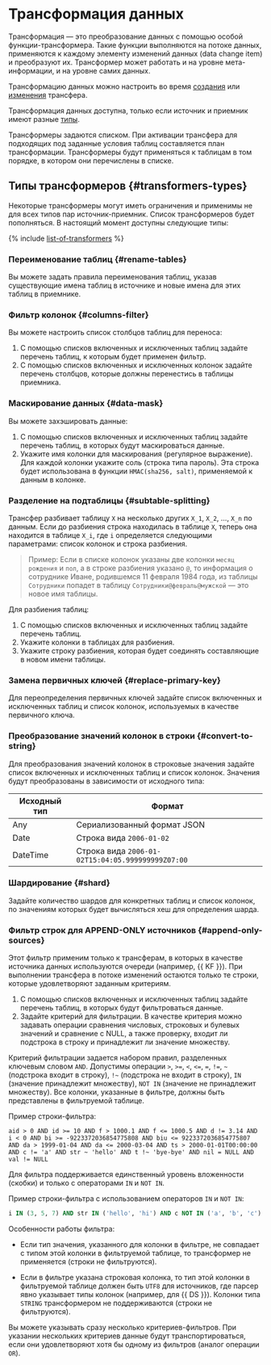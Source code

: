 # Трансформация данных

Трансформация — это преобразование данных с помощью особой функции-трансформера. Такие функции выполняются на потоке данных, применяются к каждому элементу изменений данных (data change item) и преобразуют их. Трансформер может работать и на уровне мета-информации, и на уровне самих данных.

Трансформацию данных можно настроить во время [создания](../operations/transfer.md#create) или [изменения](../operations/transfer.md#update) трансфера.

Трансформация данных доступна, только если источник и приемник имеют разные [типы](../concepts/index.md#connectivity-matrix).

Трансформеры задаются списком. При активации трансфера для подходящих под заданные условия таблиц составляется план трансформации. Трансформеры будут применяться к таблицам в том порядке, в котором они перечислены в списке.

## Типы трансформеров {#transformers-types}

Некоторые трансформеры могут иметь ограничения и применимы не для всех типов пар источник-приемник. Список трансформеров будет пополняться. В настоящий момент доступны следующие типы:

{% include [list-of-transformers](../../_includes/data-transfer/list-of-transformers.md) %}

### Переименование таблиц {#rename-tables}

Вы можете задать правила переименования таблиц, указав существующие имена таблиц в источнике и новые имена для этих таблиц в приемнике.

### Фильтр колонок {#columns-filter}

Вы можете настроить список столбцов таблиц для переноса:

1. С помощью списков включенных и исключенных таблиц задайте перечень таблиц, к которым будет применен фильтр.
1. С помощью списков включенных и исключенных колонок задайте перечень столбцов, которые должны перенестись в таблицы приемника.

### Маскирование данных {#data-mask}

Вы можете захэшировать данные:

1. С помощью списков включенных и исключенных таблиц задайте перечень таблиц, в которых будут маскироваться данные.
1. Укажите имя колонки для маскирования (регулярное выражение). Для каждой колонки укажите соль (строка типа пароль). Эта строка будет использована в функции `HMAC(sha256, salt)`, применяемой к данным в колонке.

### Разделение на подтаблицы {#subtable-splitting}

Трансфер разбивает таблицу `X` на несколько других `X_1`, `X_2`, …, `X_n` по данным. Если до разбиения строка находилась в таблице `X`, теперь она находится в таблице `X_i`, где `i` определяется следующими параметрами: список колонок и строка разбиения. 

> Пример:
> Если в списке колонок указаны две колонки `месяц рождения` и `пол`, а в строке разбиения указано `@`, то информация о сотруднике Иване, родившемся 11 февраля 1984 года, из таблицы `Сотрудники` попадет в таблицу `Сотрудники@февраль@мужской` — это новое имя таблицы.

Для разбиения таблиц:

1. С помощью списков включенных и исключенных таблиц задайте перечень таблиц.
1. Укажите колонки в таблицах для разбиения.
1. Укажите строку разбиения, которая будет соединять составляющие в новом имени таблицы.

### Замена первичных ключей {#replace-primary-key}

Для переопределения первичных ключей задайте список включенных и исключенных таблиц и список колонок, используемых в качестве первичного ключа.

### Преобразование значений колонок в строки {#convert-to-string}

Для преобразования значений колонок в строковые значения задайте список включенных и исключенных таблиц и список колонок. Значения будут преобразованы в зависимости от исходного типа:

| Исходный тип | Формат                                            |
|--------------|---------------------------------------------------|
| Any          | Сериализованный формат JSON                       |
| Date         | Строка вида `2006-01-02`                          |
| DateTime     | Строка вида `2006-01-02T15:04:05.999999999Z07:00` |

### Шардирование {#shard}

Задайте количество шардов для конкретных таблиц и список колонок, по значениям которых будет вычисляться хеш для определения шарда.

### Фильтр строк для APPEND-ONLY источников {#append-only-sources}

Этот фильтр применим только к трансферам, в которых в качестве источника данных используются очереди (например, {{ KF }}). При выполнении трансфера в потоке изменений остаются только те строки, которые удовлетворяют заданным критериям.

1. С помощью списков включенных и исключенных таблиц задайте перечень таблиц, в которых будут фильтроваться данные.
1. Задайте критерий для фильтрации. В качестве критерия можно задавать операции сравнения числовых, строковых и булевых значений и сравнение с NULL, а также проверку, входит ли подстрока в строку и принадлежит ли значение множеству.

Критерий фильтрации задается набором правил, разделенных ключевым словом `AND`. Допустимы операции `>`, `>=`, `<`, `<=`, `=`, `!=`, `~` (подстрока входит в строку), `!~` (подстрока не входит в строку), `IN` (значение принадлежит множеству), `NOT IN` (значение не принадлежит множеству). Все колонки, указанные в фильтре, должны быть представлены в фильтруемой таблице.

Пример строки-фильтра:
```text
aid > 0 AND id >= 10 AND f > 1000.1 AND f <= 1000.5 AND d != 3.14 AND i < 0 AND bi >= -9223372036854775808 AND biu <= 9223372036854775807 AND da > 1999-01-04 AND da <= 2000-03-04 AND ts > 2000-01-01T00:00:00 AND c != 'a' AND str ~ 'hello' AND t !~ 'bye-bye' AND nil = NULL AND val != NULL
```

Для фильтра поддерживается единственный уровень вложенности (скобки) и только с операторами `IN` и `NOT IN`.

Пример строки-фильтра с использованием операторов `IN` и `NOT IN`:
```sql
i IN (3, 5, 7) AND str IN ('hello', 'hi') AND c NOT IN ('a', 'b', 'c')
```

Особенности работы фильтра:

* Если тип значения, указанного для колонки в фильтре, не совпадает с типом этой колонки в фильтруемой таблице, то трансформер не применяется (строки не фильтруются).

* Если в фильтре указана строковая колонка, то тип этой колонки в фильтруемой таблице должен быть `UTF8` для источников, где парсер явно указывает типы колонок (например, для {{ DS }}). Колонки типа `STRING` трансформером не поддерживаются (строки не фильтруются).

Вы можете указывать сразу несколько критериев-фильтров. При указании нескольких критериев данные будут транспортироваться, если они удовлетворяют хотя бы одному из фильтров (аналог операции `OR`).

